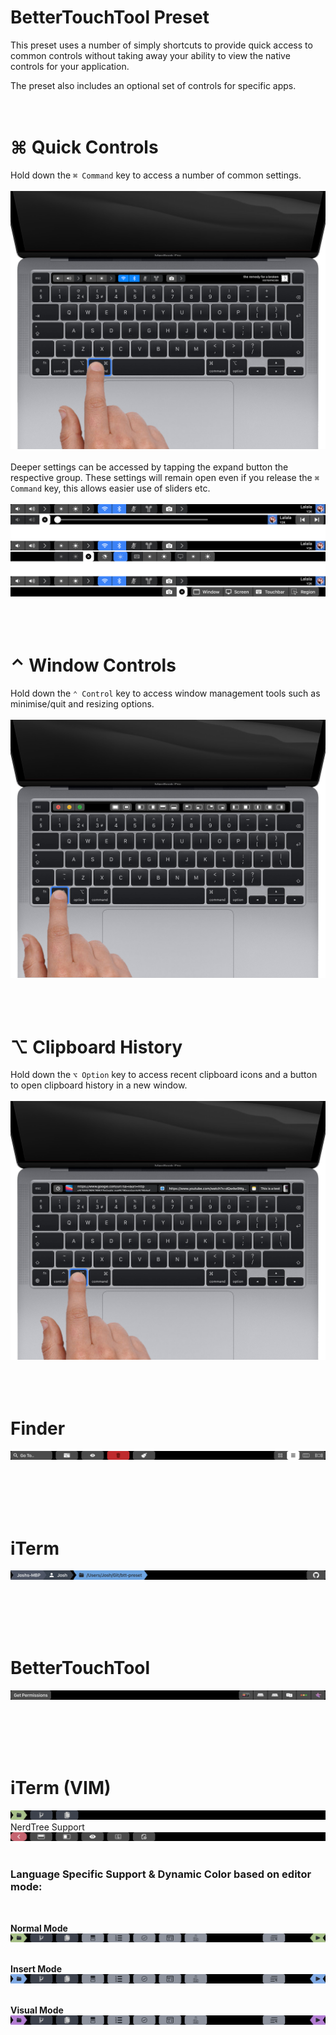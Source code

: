#  BetterTouchTool Preset

This preset uses a number of simply shortcuts to provide quick access to common controls without 
taking away your ability to view the native controls for your application.

The preset also includes an optional set of controls for specific apps.
<br/>
<br/>
<br/>

# ⌘ Quick Controls
Hold down the `⌘ Command` key to access a number of common settings.
<br/>
<br/>
![QuickControls](https://raw.githubusercontent.com/PINPAL/btt-preset/master/images/Controls.png)
<br/>
<br/>
Deeper settings can be accessed by tapping the expand button the respective group. These settings will remain open even if you release the `⌘ Command` key, this allows easier use of sliders etc.
<br/>
<br/>
![QuickControlsInDepth](https://raw.githubusercontent.com/PINPAL/btt-preset/master/images/QuickControls.png)
<br/>
<br/>
<br/>
<br/>

# ⌃ Window Controls
Hold down the `⌃ Control` key to access window management tools such as minimise/quit and resizing options. 
<br/>
<br/>
![WindowControls](https://raw.githubusercontent.com/PINPAL/btt-preset/master/images/Window%20Controls.png)
<br/>
<br/>
<br/>
<br/>

# ⌥ Clipboard History
Hold down the `⌥ Option` key to access recent clipboard icons and a button to open clipboard history in a new window.
<br/>
<br/>
![Clipboard](https://raw.githubusercontent.com/PINPAL/btt-preset/master/images/Clipboard.png)
<br/>
<br/>
<br/>
<br/>

# Finder
![Finder](images/other/finder.png)

<br/>
<br/>
<br/>
<br/>

# iTerm
![iTerm](images/other/iterm.png)

<br/>
<br/>
<br/>
<br/>

# BetterTouchTool
![BetterTouchTool](images/other/btt.png)

<br/>
<br/>
<br/>
<br/>

# iTerm (VIM)
![Vim](images/other/vim1.png)
<br/>
NerdTree Support
<br/>
![VimNerdTree](images/other/vim-nerd.png)
<br/>
<br/>

### Language Specific Support & Dynamic Color based on editor mode:
<br/>

**Normal Mode**
![VimNormalMode](images/other/vim-latex.png)
<br/>
<br/>

**Insert Mode**
![VimInsetMode](images/other/vim2.png)
<br/>
<br/>

**Visual Mode**
![VimVisualMode](images/other/vim3.png)
